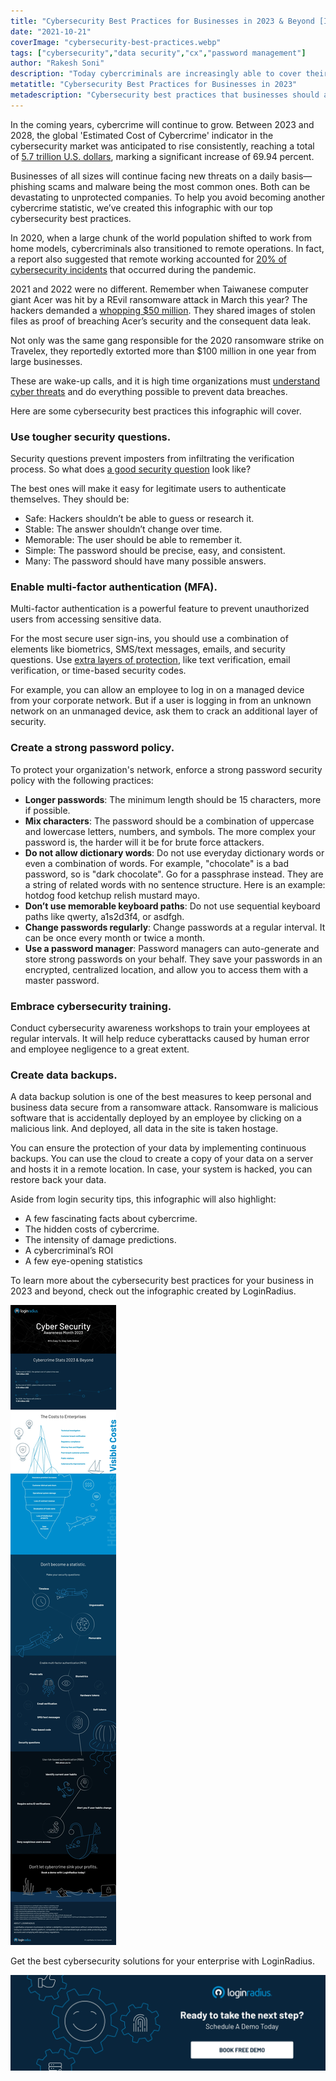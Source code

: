 ```yaml
---
title: "Cybersecurity Best Practices for Businesses in 2023 & Beyond [Infographic]"
date: "2021-10-21"
coverImage: "cybersecurity-best-practices.webp"
tags: ["cybersecurity","data security","cx","password management"]
author: "Rakesh Soni"
description: "Today cybercriminals are increasingly able to cover their tracks, hide in the cloud, manipulate the infrastructure of the web, and exploit complex vulnerabilities. This infographic summarizes the key takeaway into the cybersecurity best practices that businesses should adopt in 2023."
metatitle: "Cybersecurity Best Practices for Businesses in 2023"
metadescription: "Cybersecurity best practices that businesses should adopt in 2023. Learn more about cyber threats and how to prevent data breaches from our infographic."
---
```


In the coming years, cybercrime will continue to grow. Between 2023 and 2028, the global 'Estimated Cost of Cybercrime' indicator in the cybersecurity market was anticipated to rise consistently, reaching a total of [5.7 trillion U.S. dollars](https://www.statista.com/forecasts/1280009/cost-cybercrime-worldwide), marking a significant increase of 69.94 percent.

Businesses of all sizes will continue facing new threats on a daily basis—phishing scams and malware being the most common ones. Both can be devastating to unprotected companies. To help you avoid becoming another cybercrime statistic, we’ve created this infographic with our top cybersecurity best practices.

In 2020, when a large chunk of the world population shifted to work from home models, cybercriminals also transitioned to remote operations. In fact, a report also suggested that remote working accounted for [20% of cybersecurity incidents](https://resources.malwarebytes.com/files/2020/08/Malwarebytes_EnduringFromHome_Report_FINAL.pdf) that occurred during the pandemic. 

2021 and 2022 were no different. Remember when Taiwanese computer giant Acer was hit by a REvil ransomware attack in March this year? The hackers demanded a [whopping $50 million](https://constellix.com/news/acer-responds-to-being-hit-by-50m-ransomware-attack). They shared images of stolen files as proof of breaching Acer’s security and the consequent data leak.

Not only was the same gang responsible for the 2020 ransomware strike on Travelex, they reportedly extorted more than $100 million in one year from large businesses.

These are wake-up calls, and it is high time organizations must [understand cyber threats](https://www.loginradius.com/blog/2019/10/cybersecurity-attacks-business/) and do everything possible to prevent data breaches.

Here are some cybersecurity best practices this infographic will cover.

### Use tougher security questions.

Security questions prevent imposters from infiltrating the verification process. So what does [a good security question](https://www.loginradius.com/blog/identity/2019/01/best-practices-choosing-good-security-questions/) look like? 

The best ones will make it easy for legitimate users to authenticate themselves. They should be: 

*   Safe: Hackers shouldn’t be able to guess or research it.
*   Stable: The answer shouldn’t change over time.
*   Memorable: The user should be able to remember it.
*   Simple: The password should be precise, easy, and consistent.
*   Many: The password should have many possible answers.

### Enable multi-factor authentication (MFA).

Multi-factor authentication is a powerful feature to prevent unauthorized users from accessing sensitive data. 

For the most secure user sign-ins, you should use a combination of elements like biometrics, SMS/text messages, emails, and security questions. Use [extra layers of protection](https://www.loginradius.com/blog/identity/what-is-multi-factor-authentication/), like text verification, email verification, or time-based security codes.

For example, you can allow an employee to log in on a managed device from your corporate network. But if a user is logging in from an unknown network on an unmanaged device, ask them to crack an additional layer of security. 

### Create a strong password policy.

To protect your organization's network, enforce a strong password security policy with the following practices:

*   **Longer passwords**: The minimum length should be 15 characters, more if possible.
*   **Mix characters**: The password should be a combination of uppercase and lowercase letters, numbers, and symbols. The more complex your password is, the harder will it be for brute force attackers. 
*   **Do not allow dictionary words**: Do not use everyday dictionary words or even a combination of words. For example, "chocolate" is a bad password, so is "dark chocolate". Go for a passphrase instead. They are a string of related words with no sentence structure. Here is an example: hotdog food ketchup relish mustard mayo. 
*   **Don’t use memorable keyboard paths**: Do not use sequential keyboard paths like qwerty, a1s2d3f4, or asdfgh. 
*   **Change passwords regularly**: Change passwords at a regular interval. It can be once every month or twice a month. 
*   **Use a password manager**: Password managers can auto-generate and store strong passwords on your behalf. They save your passwords in an encrypted, centralized location, and allow you to access them with a master password. 

### Embrace cybersecurity training.

Conduct cybersecurity awareness workshops to train your employees at regular intervals. It will help reduce cyberattacks caused by human error and employee negligence to a great extent. 

### Create data backups.

A data backup solution is one of the best measures to keep personal and business data secure from a ransomware attack. Ransomware is malicious software that is accidentally deployed by an employee by clicking on a malicious link. And deployed, all data in the site is taken hostage. 

You can ensure the protection of your data by implementing continuous backups. You can use the cloud to create a copy of your data on a server and hosts it in a remote location. In case, your system is hacked, you can restore back your data. 

Aside from login security tips, this infographic will also highlight:

*   A few fascinating facts about cybercrime.
*   The hidden costs of cybercrime.
*   The intensity of damage predictions.  
*   A cybercriminal’s ROI
*   A few eye-opening statistics 

To learn more about the cybersecurity best practices for your business in 2023 and beyond, check out the infographic created by LoginRadius.

![cybersecurity-infographic-2023](cybersecurity-infographic2023.webp)

Get the best cybersecurity solutions for your enterprise with LoginRadius.

[![book-free-demo-loginradius](../../assets/book-a-demo-loginradius.webp)](https://www.loginradius.com/contact-us?utm_source=blog&utm_medium=web&utm_campaign=cybersecurity-best-practices-for-enterprises)
